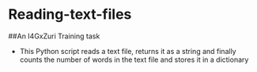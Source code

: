 # Reading-text-files
##An I4GxZuri Training task
- This Python script reads a text file, returns it as a string and finally counts the number of words in the text file and stores it in a dictionary
